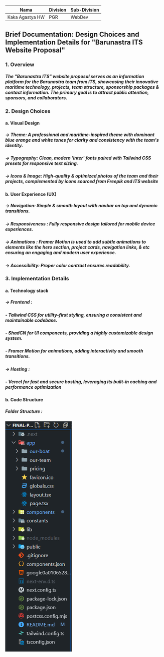 | Nama  | Division        | Sub-Division  |
| ----- | ---------- | ---------- |
| Kaka Agastya HW   | PGR | WebDev |

## Brief Documentation: Design Choices and Implementation Details for "Barunastra ITS Website Proposal"
### 1. Overview
##### The "Barunastra ITS" website proposal serves as an information platform for the Barunastra team from ITS, showcasing their innovative maritime technology, projects, team structure, sponsorship packages & contact information. The primary goal is to attract public attention, sponsors, and collaborators.

### 2. Design Choices
#### a. Visual Design
##### -> Theme: A professional and maritime-inspired theme with dominant blue orange and white tones for clarity and consistency with the team's identity.
##### -> Typography: Clean, modern 'Inter' fonts paired with Tailwind CSS presets for responsive text sizing.
##### -> Icons & Image: High-quality & optimized photos of the team and their projects, complemented by icons sourced from Freepik and ITS website

#### b. User Experience (UX)
##### -> Navigation: Simple & smooth layout with navbar on top and dynamic transitions.
##### -> Responsiveness : Fully responsive design tailored for mobile device experiences.
##### -> Animations : Framer Motion is used to add subtle animations to elements like the hero section, project cards, navigation links, & etc ensuring an engaging and modern user experience.
##### -> Accessibility: Proper color contrast ensures readability.

### 3. Implementation Details
#### a. Technology stack
##### -> Frontend :
#####     - Tailwind CSS for utility-first styling, ensuring a consistent and maintainable codebase.
#####     - ShadCN for UI components, providing a highly customizable design system.
#####     - Framer Motion for animations, adding interactivity and smooth transitions.
##### -> Hosting :
#####     - Vercel for fast and secure hosting, leveraging its built-in caching and performance optimization

#### b. Code Structure
##### Folder Structure :
![alt text](<public/codestructure.png>)
